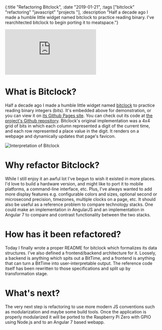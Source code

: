 {:title "Refactoring Bitclock", :date "2019-01-21", :tags ["bitclock" "refactoring" "javascript" "projects "], :description "Half a decade ago I made a humble little widget named bitclock to practice reading binary. I've rearchitected bitclock to begin porting it to meatspace."}

<iframe src="https://lucidmachine.github.io/bitclock/" style="border: none; height: 150px"></iframe>

# What is Bitclock?
Half a decade ago I made a humble little widget named [bitclock](https://lucidmachine.github.io/bitclock/) to practice reading binary integers (bits). It's embedded above for demonstration, or you can view it on [its Github Pages site](https://lucidmachine.github.io/bitclock/). You can check out its code at [the project's Github repository](https://github.com/lucidmachine/bitclock). Bitclock's original implementation was a 4x4 grid of bits in which each column represented a digit of the current time, and each row represented a place value in the digit. It renders on a webpage and dynamically updates that page's favicon.

![Interpretation of Bitclock](https://lucidmachine.github.io/bitclock/img/interpretation.png)

# Why refactor Bitclock?
While I still enjoy it an awful lot I've begun to wish it existed in more places. I'd love to build a hardware version, and might like to port it to mobile platforms, a command-line interface, etc. Plus, I've always wanted to add more display features e.g. configurable colors and sizes, optional second or microsecond precision, timezones, multiple clocks on a page, etc. It should also be useful as a reference problem to compare technology stacks. One could make an implementation in AngularJS and an implementation in Angular 7 to compare and contrast functionality between the two stacks.

# How has it been refactored?
Today I finally wrote a proper README for bitclock which formalizes its data structures. I've also defined a frontend/backend architecture for it. Loosely, a backend is anything which spits out a BitTime, and a frontend is anything that can turn a BitTime into user-interpretable output. The reference code itself has been rewritten to those specifications and split up by transformation stage. 

# What's next?
The very next step is refactoring to use more modern JS conventions such as modularization and maybe some build tools. Once the application is properly modularized it will be ported to the Raspberry Pi Zero with GPIO using Node.js and to an Angular 7 based webapp.